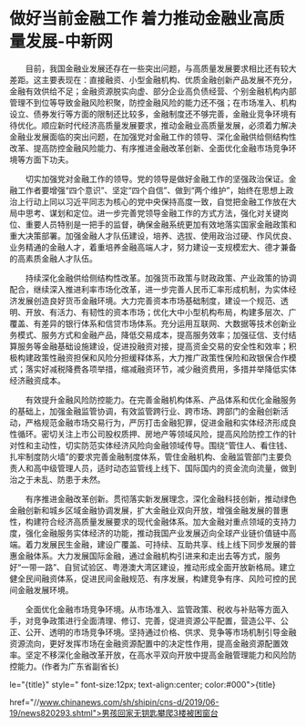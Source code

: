 # 做好当前金融工作 着力推动金融业高质量发展-中新网

　　目前，我国金融业发展还存在一些突出问题，与高质量发展要求相比还有较大差距。这主要表现在：直接融资、小型金融机构、优质金融创新产品发展不充分，金融有效供给不足；金融资源脱实向虚、部分企业高负债经营、个别金融机构内部管理不到位等导致金融风险积聚，防控金融风险的能力还不强；在市场准入、机构设立、债券发行等方面的限制还比较多，金融制度还不够完善，金融业竞争环境有待优化。顺应新时代经济高质量发展要求，推动金融业高质量发展，必须着力解决金融业发展面临的突出问题，在加强党对金融工作的领导、深化金融供给侧结构性改革、提高防控金融风险能力、有序推进金融改革创新、全面优化金融市场竞争环境等方面下功夫。

　　切实加强党对金融工作的领导。党的领导是做好金融工作的坚强政治保证。金融工作者要增强“四个意识”、坚定“四个自信”、做到“两个维护”，始终在思想上政治上行动上同以习近平同志为核心的党中央保持高度一致，自觉把金融工作放在大局中思考、谋划和定位。进一步完善党领导金融工作的方式方法，强化对关键岗位、重要人员特别是一把手的监督，确保金融系统更加有效地落实国家金融政策和重大决策部署。加强金融人才队伍建设，培养、选拔、使用政治过硬、作风优良、业务精通的金融人才，着重培养金融高端人才，努力建设一支规模宏大、德才兼备的高素质金融人才队伍。

　　持续深化金融供给侧结构性改革。加强货币政策与财政政策、产业政策的协调配合，继续深入推进利率市场化改革，进一步完善人民币汇率形成机制，为实体经济发展创造良好货币金融环境。大力完善资本市场基础制度，建设一个规范、透明、开放、有活力、有韧性的资本市场；优化大中小型机构布局，构建多层次、广覆盖、有差异的银行体系和信贷市场体系。充分运用互联网、大数据等技术创新业务模式、服务方式和金融产品，降低交易成本，提高服务效率；加强征信、支付结算服务等金融基础设施建设，促进投融资对接，提高资金交易的安全性和效率；积极构建政策性融资担保和风险分担缓释体系，大力推广政策性保险和政银保合作模式；落实好减税降费各项举措，缩减融资环节，减少融资费用，多措并举降低实体经济融资成本。

　　有效提升金融风险防控能力。在完善金融机构体系、产品体系和优化金融服务的基础上，加强金融监管协调，有效监管跨行业、跨市场、跨部门的金融创新活动，严格规范金融市场交易行为，严厉打击金融犯罪，促进金融和实体经济形成良性循环。密切关注上市公司股权质押、房地产等领域风险，提高风险防控工作的针对性和主动性，切实防范实体经济风险向金融领域传导。围绕“管住人、看住钱、扎牢制度防火墙”的要求完善金融制度体系，管住金融机构、金融监管部门主要负责人和高中级管理人员，适时动态监管线上线下、国际国内的资金流向流量，做到治之于未乱、防患于未然。

　　有序推进金融改革创新。贯彻落实新发展理念，深化金融科技创新，推动绿色金融创新和城乡区域金融协调发展，扩大金融业双向开放，增强金融发展的普惠性，构建符合经济高质量发展要求的现代金融体系。加大金融对重点领域的支持力度，强化金融服务实体经济的功能，推动我国产业发展迈向全球产业链价值链中高端。着力发展民生金融，建设广覆盖、可持续、互助共享、线上线下同步发展的普惠金融体系。大力发展国际金融，通过金融机构引进来和走出去等方式，服务好“一带一路”、自贸试验区、粤港澳大湾区建设，推动形成全面开放新格局。建立健全民间融资体系，促进民间金融规范、有序发展，构建竞争有序、风险可控的民间金融发展环境。

　　全面优化金融市场竞争环境。从市场准入、监管政策、税收与补贴等方面入手，对竞争政策进行全面清理、修订、完善，促进资源公平配置，营造公平、公正、公开、透明的市场竞争环境。坚持通过价格、供求、竞争等市场机制引导金融资源流向，更好发挥市场在金融资源配置中的决定性作用，提高金融资源配置效率。坚定不移深化金融改革开放，在高水平双向开放中提高金融管理能力和风险防控能力。(作者为广东省副省长)

le="{title}" style=" font-size:12px; text-align:center; color:#000">{title}

href="//www.chinanews.com/sh/shipin/cns-d/2019/06-19/news820293.shtml">男孩回家无钥匙攀爬3楼被困窗台
